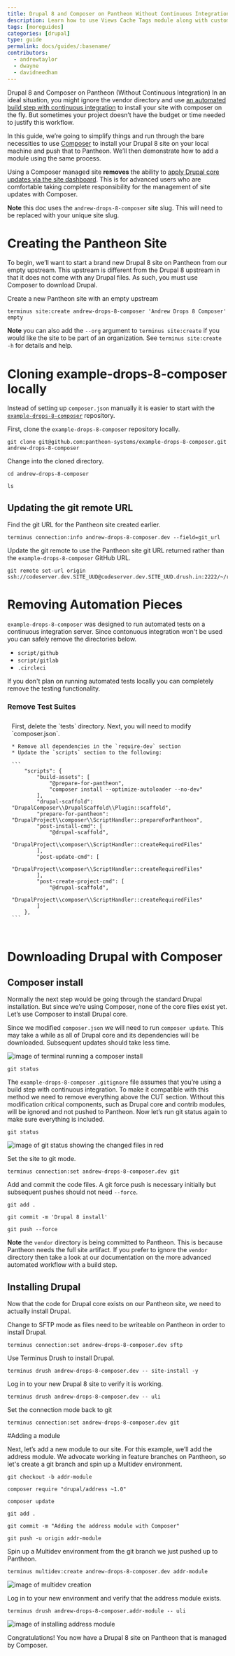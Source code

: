 ```yaml
---
title: Drupal 8 and Composer on Pantheon Without Continuous Integration
description: Learn how to use Views Cache Tags module along with custom code to control Pantheon Advanced Page Cache.
tags: [moreguides]
categories: [drupal]
type: guide
permalink: docs/guides/:basename/
contributors:
  - andrewtaylor
  - dwayne
  - davidneedham
---
```


Drupal 8 and Composer on Pantheon (Without Continuous Integration)
In an ideal situation, you might ignore the vendor directory and use [an automated build step with continuous integration](https://pantheon.io/docs/guides/build-tools/) to install your site with composer on the fly. But sometimes your project doesn’t have the budget or time needed to justify this workflow.

In this guide, we’re going to simplify things and run through the bare necessities to use [Composer](https://getcomposer.org/) to install your Drupal 8 site on your local machine and push that to Pantheon. We’ll then demonstrate how to add a module using the same process.

Using a Composer managed site **removes** the ability to [apply Drupal core updates via the site dashboard](https://pantheon.io/docs/core-updates/). This is for advanced users who are comfortable taking complete responsibility for the management of site updates with Composer.

**Note** this doc uses the `andrew-drops-8-composer` site slug. This will need to be replaced with your unique site slug.

# Creating the Pantheon Site

To begin, we’ll want to start a brand new Drupal 8 site on Pantheon from our empty upstream. This upstream is different from the Drupal 8 upstream in that it does not come with any Drupal files. As such, you must use Composer to download Drupal.

Create a new Pantheon site with an empty upstream

```
terminus site:create andrew-drops-8-composer 'Andrew Drops 8 Composer' empty
```

**Note** you can also add the `--org` argument to `terminus site:create` if you would like the site to be part of an organization. See `terminus site:create -h` for details and help.

# Cloning example-drops-8-composer locally

Instead of setting up `composer.json` manually it is easier to start with the [`example-drops-8-composer`](https://github.com/pantheon-systems/example-drops-8-composer) repository.

First, clone the `example-drops-8-composer` repository locally.

```
git clone git@github.com:pantheon-systems/example-drops-8-composer.git andrew-drops-8-composer
```

Change into the cloned directory.

```
cd andrew-drops-8-composer

ls
```

## Updating the git remote URL

Find the git URL for the Pantheon site created earlier.

```
terminus connection:info andrew-drops-8-composer.dev --field=git_url
```

Update the git remote to use the Pantheon site git URL returned rather than the `example-drops-8-composer` GitHub URL.

```
git remote set-url origin ssh://codeserver.dev.SITE_UUD@codeserver.dev.SITE_UUD.drush.in:2222/~/repository.git
```

# Removing Automation Pieces
`example-drops-8-composer` was designed to run automated tests on a continuous integration server. Since contonuous integration won't be used you can safely remove the directories below.

* `script/github`
* `script/gitlab`
* `.circleci`

If you don't plan on running automated tests locally you can completely remove the testing functionality.

<div class="panel panel-drop panel-guide" id="accordion">
  <div class="panel-heading panel-drop-heading">
    <a class="accordion-toggle panel-drop-title collapsed" data-toggle="collapse" data-parent="#accordion" data-proofer-ignore data-target="#unique-anchor">
      <h3 class="info panel-title panel-drop-title" style="cursor:pointer;"><span style="line-height:.9" class="glyphicons glyphicons-wrench"></span>Remove Test Suites</h3>
    </a>
  </div>
  <div id="unique-anchor" class="collapse" markdown="1" style="padding:10px;">
    First, delete the `tests` directory. Next, you will need to modify `composer.json`.

    * Remove all dependencies in the `require-dev` section
    * Update the `scripts` section to the following:

    ```
        "scripts": {
            "build-assets": [
                "@prepare-for-pantheon",
                "composer install --optimize-autoloader --no-dev"
            ],
            "drupal-scaffold": "DrupalComposer\\DrupalScaffold\\Plugin::scaffold",
            "prepare-for-pantheon": "DrupalProject\\composer\\ScriptHandler::prepareForPantheon",
            "post-install-cmd": [
                "@drupal-scaffold",
                "DrupalProject\\composer\\ScriptHandler::createRequiredFiles"
            ],
            "post-update-cmd": [
                "DrupalProject\\composer\\ScriptHandler::createRequiredFiles"
            ],
            "post-create-project-cmd": [
                "@drupal-scaffold",
                "DrupalProject\\composer\\ScriptHandler::createRequiredFiles"
            ]
        },
    ```
  </div>
</div>

# Downloading Drupal with Composer

## Composer install

Normally the next step would be going through the standard Drupal installation. But since we’re using Composer, none of the core files exist yet. Let’s use Composer to install Drupal core.

Since we modified `composer.json` we will need to run `composer update`. This may take a while as all of Drupal core and its dependencies will be downloaded. Subsequent updates should take less time.

![image of terminal running a composer install](/source/docs/assets/images/guides/drupal-8-composer-no-ci/drops-8-composer-install.png)

`git status`

The `example-drops-8-composer` `.gitignore` file assumes that you’re using a build step with continuous integration. To make it compatible with this method we need to remove everything above the CUT section. Without this modification critical components, such as Drupal core and contrib modules, will be ignored and not pushed to Pantheon. Now let’s run git status again to make sure everything is included.

`git status`

![image of git status showing the changed files in red](/source/docs/assets/images/guides/drupal-8-composer-no-ci/drops-8-composer-git-status-after-installing-d8.png)

Set the site to git mode.

`terminus connection:set andrew-drops-8-composer.dev git`

Add and commit the code files. A git force push is necessary initially but subsequent pushes should not need `--force`.

```
git add .

git commit -m 'Drupal 8 install'

git push --force
```

**Note** the `vendor` directory is being committed to Pantheon. This is because Pantheon needs the full site artifact. If you prefer to ignore the `vendor` directory then take a look at our documentation on the more advanced automated workflow with a build step.

## Installing Drupal

Now that the code for Drupal core exists on our Pantheon site, we need to actually install Drupal.

Change to SFTP mode as files need to be writeable on Pantheon in order to install Drupal.

`terminus connection:set andrew-drops-8-composer.dev sftp`

Use Terminus Drush to install Drupal.

`terminus drush andrew-drops-8-composer.dev -- site-install -y`

Log in to your new Drupal 8 site to verify it is working.

`terminus drush andrew-drops-8-composer.dev -- uli`

Set the connection mode back to git

`terminus connection:set andrew-drops-8-composer.dev git`

#Adding a module

Next, let’s add a new module to our site. For this example, we’ll add the address module. We advocate working in feature branches on Pantheon, so let's create a git branch and spin up a Multidev environment.

```
git checkout -b addr-module

composer require "drupal/address ~1.0"

composer update

git add .

git commit -m "Adding the address module with Composer"

git push -u origin addr-module
```

Spin up a Multidev environment from the git branch we just pushed up to Pantheon.

`terminus multidev:create andrew-drops-8-composer.dev addr-module`

![image of multidev creation](/source/docs/assets/images/guides/drupal-8-composer-no-ci/drops-8-composer-multidev-creation.png)

Log in to your new environment and verify that the address module exists.

`terminus drush andrew-drops-8-composer.addr-module -- uli`

![image of installing address module](/source/docs/assets/images/guides/drupal-8-composer-no-ci/drops-8-composer-drupal-8-address-module-install.png)

Congratulations! You now have a Drupal 8 site on Pantheon that is managed by Composer.
